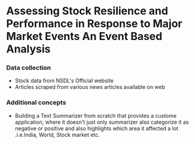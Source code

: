 # Assessing Stock Resilience and Performance in Response to Major Market Events An Event Based Analysis

### Data collection
- Stock data from NSDL's Official website 
- Articles scraped from various news articles available on web

### Additional concepts
- Building a Text Summarizer from scratch that provides a custome application, where it doesn't just only summarizer also  categorize it as negative or positive and also highlights which area it affected a lot .i.e.India, World, Stock market etc.
  

